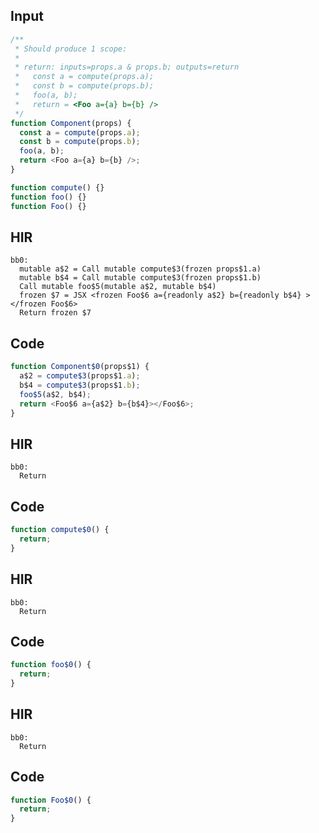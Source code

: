 
## Input

```javascript
/**
 * Should produce 1 scope:
 *
 * return: inputs=props.a & props.b; outputs=return
 *   const a = compute(props.a);
 *   const b = compute(props.b);
 *   foo(a, b);
 *   return = <Foo a={a} b={b} />
 */
function Component(props) {
  const a = compute(props.a);
  const b = compute(props.b);
  foo(a, b);
  return <Foo a={a} b={b} />;
}

function compute() {}
function foo() {}
function Foo() {}

```

## HIR

```
bb0:
  mutable a$2 = Call mutable compute$3(frozen props$1.a)
  mutable b$4 = Call mutable compute$3(frozen props$1.b)
  Call mutable foo$5(mutable a$2, mutable b$4)
  frozen $7 = JSX <frozen Foo$6 a={readonly a$2} b={readonly b$4} ></frozen Foo$6>
  Return frozen $7
```

## Code

```javascript
function Component$0(props$1) {
  a$2 = compute$3(props$1.a);
  b$4 = compute$3(props$1.b);
  foo$5(a$2, b$4);
  return <Foo$6 a={a$2} b={b$4}></Foo$6>;
}

```
## HIR

```
bb0:
  Return
```

## Code

```javascript
function compute$0() {
  return;
}

```
## HIR

```
bb0:
  Return
```

## Code

```javascript
function foo$0() {
  return;
}

```
## HIR

```
bb0:
  Return
```

## Code

```javascript
function Foo$0() {
  return;
}

```
      